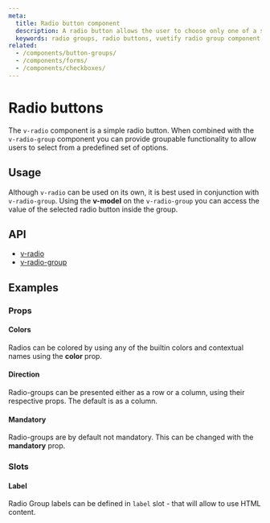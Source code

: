 ```yaml
---
meta:
  title: Radio button component
  description: A radio button allows the user to choose only one of a set of options using a radio group.
  keywords: radio groups, radio buttons, vuetify radio group component, vuetify radio component, vue radio component, vue radio group component
related:
  - /components/button-groups/
  - /components/forms/
  - /components/checkboxes/
---
```


# Radio buttons

The `v-radio` component is a simple radio button. When combined with  the `v-radio-group` component you can provide groupable functionality to allow users to select from a predefined set of options.

<entry-ad />

## Usage

Although `v-radio` can be used on its own, it is best used in conjunction with `v-radio-group`. Using the **v-model** on the `v-radio-group` you can access the value of the selected radio button inside the group.

<example file="v-radio-group/usage" />

## API

- [v-radio](/api/v-radio)
- [v-radio-group](/api/v-radio-group)

<api-section page="components/radio-buttons" />

## Examples

### Props

#### Colors

Radios can be colored by using any of the builtin colors and contextual names using the **color** prop.

<example file="v-radio-group/prop-colors" />

#### Direction

Radio-groups can be presented either as a row or a column, using their respective props. The default is as a column.

<example file="v-radio-group/prop-direction" />

#### Mandatory

Radio-groups are by default not mandatory. This can be changed with the **mandatory** prop.

<example file="v-radio-group/prop-mandatory" />

### Slots

#### Label

Radio Group labels can be defined in `label` slot - that will allow to use HTML content.

<example file="v-radio-group/slot-label" />

<backmatter />
